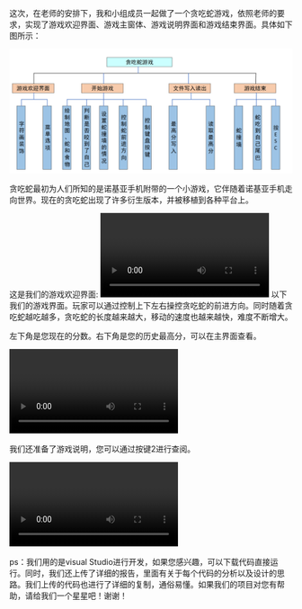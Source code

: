 这次，在老师的安排下，我和小组成员一起做了一个贪吃蛇游戏，依照老师的要求，实现了游戏欢迎界面、游戏主窗体、游戏说明界面和游戏结束界面。具体如下图所示：

![图片8](image/图片8.png)

贪吃蛇最初为人们所知的是诺基亚手机附带的一个小游戏，它伴随着诺基亚手机走向世界。现在的贪吃蛇出现了许多衍生版本，并被移植到各种平台上。

这是我们的游戏欢迎界面:
[<video src="image/WeChat_20250209151646.mp4">
</video>](https://github.com/user-attachments/assets/0c658f58-13cb-4136-931c-1edccb99f1ad)
以下我们的游戏界面。玩家可以通过控制上下左右操控贪吃蛇的前进方向。同时随着贪吃蛇越吃越多，贪吃蛇的长度越来越大，移动的速度也越来越快，难度不断增大。

左下角是您现在的分数。右下角是您的历史最高分，可以在主界面查看。

<video src='image/WeChat_20250209151658.mp4'>
</video>

我们还准备了游戏说明，您可以通过按键2进行查阅。

<video src='image/WeChat_20250209151716.mp4'>
</video>

ps：我们用的是visual Studio进行开发，如果您感兴趣，可以下载代码直接运行。同时，我们还上传了详细的报告，里面有关于每个代码的分析以及设计的思路。我们上传的代码也进行了详细的复制，通俗易懂。如果我们的项目对您有帮助，请给我们一个星星吧！谢谢！

